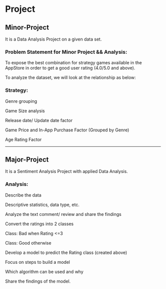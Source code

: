 # Project
## Minor-Project
It is a Data Analysis Project on a given data set.
### Problem Statement for Minor Project  && Analysis: 
To expose the best combination for strategy games available in the AppStore in order to get a good user rating (4.0/5.0 and above).

To analyze the dataset, we will look at the relationship as below:

### Strategy:

Genre grouping

Game Size analysis

Release date/ Update date factor

Game Price and In-App Purchase Factor (Grouped by Genre)

Age Rating Factor 

---------------------------------------------------
## Major-Project

It is a Sentiment Analysis Project with applied Data Analysis.

### Analysis:

Describe the data

Descriptive statistics, data type, etc.

Analyze the text comment/ review and share the findings

Convert the ratings into 2 classes

Class: Bad when Rating <=3

Class: Good otherwise

Develop a model to predict the Rating class (created above)

Focus on steps to build a model

Which algorithm can be used and why

Share the findings of the model.
